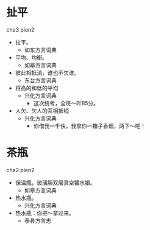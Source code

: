 













# 扯平
cha3 pien2
+ 拉平。
  * 如东方言词典
+ 平均、均衡。
  * 如皋方言词典
+ 彼此相抵消，谁也不欠谁。
  * 东台方言词典
+ 将高的和低的平均
  * 兴化方言词典
    - 这次统考，全班～吖85分。
+ 人欠、欠人的互相抵销
  * 兴化方言词典
    - 你借我一千快，我拿你一箱子香烟，两下～吧！

# 茶瓶
cha2 pien2
+ 保温瓶，玻璃胆双层真空镀水银。
  * 如皋方言词典
+ 热水瓶。
  * 兴化方言词典
+ 热水瓶：你把～拿过来。
  * 泰县方言志
